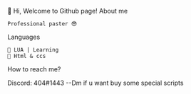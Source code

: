 👋 Hi, Welcome to Github page!
About me

    Professional paster 😎

Languages

    📜 LUA | Learning
    📜 Html & ccs 

How to reach me?

Discord: 404#1443
 --Dm if u want buy some special scripts
